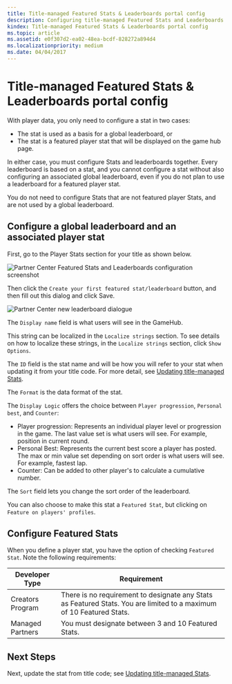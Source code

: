 ```yaml
---
title: Title-managed Featured Stats & Leaderboards portal config
description: Configuring title-managed Featured Stats and Leaderboards in Partner Center.
kindex: Title-managed Featured Stats & Leaderboards portal config
ms.topic: article
ms.assetid: e0f307d2-ea02-48ea-bcdf-828272a894d4
ms.localizationpriority: medium
ms.date: 04/04/2017
---
```


# Title-managed Featured Stats & Leaderboards portal config

<!-- 
This file was at path
leaderboards-and-stats-2017/player-stats-configure-2017.md
and has been orphaned for over a year.  sme compare the two articles in this dir. delete one?
-->

With player data, you only need to configure a stat in two cases:
* The stat is used as a basis for a global leaderboard, or
* The stat is a featured player stat that will be displayed on the game hub page.

In either case, you must configure Stats and leaderboards together.
Every leaderboard is based on a stat, and you cannot configure a stat without also configuring an associated global leaderboard, even if you do not plan to use a leaderboard for a featured player stat.

You do not need to configure Stats that are not featured player Stats, and are not used by a global leaderboard.


## Configure a global leaderboard and an associated player stat

First, go to the Player Stats section for your title as shown below.

![Partner Center Featured Stats and Leaderboards configuration screenshot](live-player-stats-configure-2017-images/dev_center_player_stats_creators.png)

Then click the `Create your first featured stat/leaderboard` button, and then fill out this dialog and click Save.

![Partner Center new leaderboard dialogue](live-player-stats-configure-2017-images/dev_center_player_stats_creators_leaderboard.png)

The `Display name` field is what users will see in the GameHub.

This string can be localized in the `Localize strings` section.
To see details on how to localize these strings, in the `Localize strings` section, click `Show Options`.

The `ID` field is the stat name and will be how you will refer to your stat when updating it from your title code.
For more detail, see [Updating title-managed Stats](../how-to/live-stats-tm-updating.md).

The `Format` is the data format of the stat.

The `Display Logic` offers the choice between `Player progression`, `Personal best`, and `Counter`:
- Player progression: Represents an individual player level or progression in the game.  The last value set is what users will see.  For example, position in current round.
- Personal Best: Represents the current best score a player has posted. The max or min value set depending on sort order is what users will see.  For example, fastest lap.
- Counter: Can be added to other player's to calculate a cumulative number.  

The `Sort` field lets you change the sort order of the leaderboard.

You can also choose to make this stat a `Featured Stat`, but clicking on `Feature on players' profiles`.


## Configure Featured Stats

When you define a player stat, you have the option of checking `Featured Stat`.
Note the following requirements:

| Developer Type | Requirement |
|----------------|-------------|
| Creators Program | There is no requirement to designate any Stats as Featured Stats. You are limited to a maximum of 10 Featured Stats.|
| Managed Partners | You must designate between 3 and 10 Featured Stats. |


## Next Steps

Next, update the stat from title code; see [Updating title-managed Stats](../how-to/live-stats-tm-updating.md).
